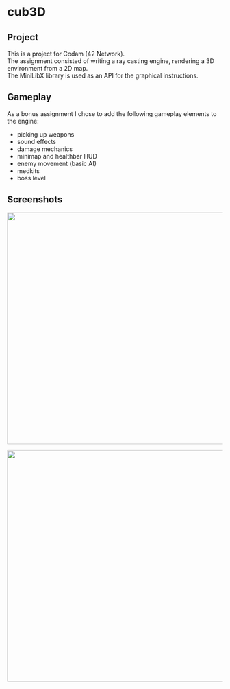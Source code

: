 # cub3D

## Project

This is a project for Codam (42 Network). <br>
The assignment consisted of writing a ray casting engine, rendering a 3D environment from a 2D map. <br>
The MiniLibX library is used as an API for the graphical instructions. 

## Gameplay

As a bonus assignment I chose to add the following gameplay elements to the engine:

- picking up weapons
- sound effects
- damage mechanics
- minimap and healthbar HUD
- enemy movement (basic AI)
- medkits
- boss level

## Screenshots

<p align="center">
  <img width="960" height="540" src="https://i.ibb.co/N9bskLS/Screen-Shot-2020-09-03-at-8-29-38-PM.png">
</p>

<p align="center">
  <img width="960" height="540" src="https://i.ibb.co/yfGzq6y/Screen-Shot-2020-09-03-at-8-35-44-PM.png">
</p>
